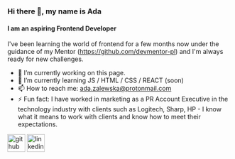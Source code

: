 ### Hi there 👋, my name is Ada
#### I am an aspiring Frontend Developer
I've been learning the world of frontend for a few months now under the guidance of my Mentor (https://github.com/devmentor-pl) and I'm always ready for new challenges.

- 🔭 I’m currently working on this page. 
- 🌱 I’m currently learning JS / HTML / CSS / REACT (soon) 
- 📫 How to reach me: ada.zalewska@protonmail.com 
- ⚡ Fun fact: I have worked in marketing as a PR Account Executive in the technology industry with clients such as Logitech, Sharp, HP - I know what it means to work with clients and know how to meet their expectations. 


[<img src='https://cdn.jsdelivr.net/npm/simple-icons@3.0.1/icons/github.svg' alt='github' height='40'>](https://github.com/adazalewska)  [<img src='https://cdn.jsdelivr.net/npm/simple-icons@3.0.1/icons/linkedin.svg' alt='linkedin' height='40'>](https://www.linkedin.com/in/ada-zalewska-78334414a/)  

